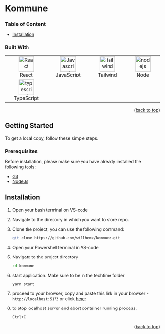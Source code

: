 # <div id="top">Kommune</div>

### Table of Content

- [Installation](#getting_started)

### Built With

 <table width="100%">
     <tbody  width="100%">
  <tr  width="100%">
    <td align="center" width="333px">
      <a href="https://reactjs.org/" target="_blank" rel="noreferrer"><img src="https://raw.githubusercontent.com/danielcranney/readme-generator/main/public/icons/skills/react-colored.svg" width="50" height="50" alt="React" /></a>
      <br>React
    </td>

   <td align="Center" width="333px">
        <a href="https://developer.mozilla.org/en-US/docs/Web/JavaScript" target="_blank" rel="noreferrer"><img src="https://raw.githubusercontent.com/danielcranney/readme-generator/main/public/icons/skills/javascript-colored.svg" width="50" height="50" alt="Javascript" /></a>
    <br>JavaScript
    </td>
  <td align="Center" width="333px">
      <a href="https://tailwindcss.com/" target="_blank" rel="noreferrer"><img src="https://raw.githubusercontent.com/danielcranney/readme-generator/main/public/icons/skills/tailwindcss-colored.svg" width="50" height="50" alt="tailwind" /></a>
    <br>Tailwind
    </td>
  <td align="Center" width="333px">
      <a href="https://nodejs.org/" target="_blank" rel="noreferrer"><img src="https://raw.githubusercontent.com/danielcranney/readme-generator/main/public/icons/skills/nodejs-colored.svg" width="50" height="50" alt="nodejs" /></a>
    <br>Node
    </td>
  </tr>
  <tr>
   <td align="Center" width="333px">
  <a href="https://react-redux.js.org/" target="_blank" rel="noreferrer"><img src="https://raw.githubusercontent.com/danielcranney/readme-generator/main/public/icons/skills/typescript.svg" width="50" height="50" alt="typescript" /></a>
    <br>TypeScript
  </td>
  </tr>
</tbody>
  </table>

<p align="right">(<a href="#top">back to top</a>)</p>

## <p id="getting_started">Getting Started</p>

To get a local copy, follow these simple steps.

### <p id="prerequisites">Prerequisites</p>

Before installation, please make sure you have already installed the following tools:

- [Git](https://git-scm.com/downloads)
- [NodeJs](https://nodejs.org/en/download/)

## <p id="installation">Installation</p>

1. Open your bash terminal on VS-code
2. Navigate to the directory in which you want to store repo.

3. Clone the project, you can use the following command:

   ```bash
   git clone https://github.com/willhemz/kommune.git
   ```

4. Open your Powershell terminal in VS-code

5. Navigate to the project directory

   ```bash
   cd kommune
   ```

6. start application. Make sure to be in the techtime folder

   ```bash
   yarn start
   ```

7. proceed to your browser, copy and paste this link in your browser - `http://localhost:5173` or click [here](http://localhost:5173):

8. to stop localhost server and abort container running process:
   ```bash
   Ctrl+C
   ```

<p align="right">(<a href="#top">back to top</a>)</p>

